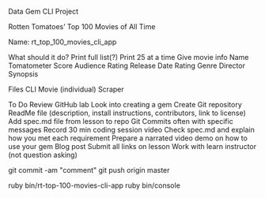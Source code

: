 Data Gem CLI Project

Rotten Tomatoes’ Top 100 Movies of All Time

Name: rt_top_100_movies_cli_app

What should it do?
Print full list(?)
Print 25 at a time
Give movie info
Name
Tomatometer Score
Audience Rating
Release Date
Rating
Genre
Director
Synopsis

Files
CLI
Movie (individual)
Scraper

To Do
Review GitHub lab
Look into creating a gem
Create Git repository
ReadMe file (description, install instructions, contributors, link to license)
Add spec.md file from lesson to repo
Git Commits often with specific messages
Record 30 min coding session video
Check spec.md and explain how you met each requirement
Prepare a narrated video demo on how to use your gem
Blog post
Submit all links on lesson
Work with learn instructor (not question asking)


git commit -am "comment"
git push origin master

ruby bin/rt-top-100-movies-cli-app
ruby bin/console
